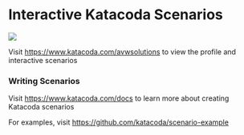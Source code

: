 # Interactive Katacoda Scenarios

[![](http://shields.katacoda.com/katacoda/avwsolutions/count.svg)](https://www.katacoda.com/avwsolutions "Get your profile on Katacoda.com")

Visit https://www.katacoda.com/avwsolutions to view the profile and interactive scenarios

### Writing Scenarios
Visit https://www.katacoda.com/docs to learn more about creating Katacoda scenarios

For examples, visit https://github.com/katacoda/scenario-example
